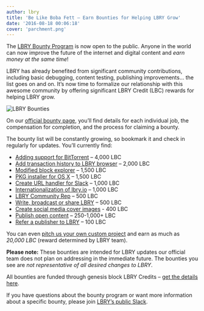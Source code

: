 ```yaml
---
author: lbry
title: 'Be Like Boba Fett – Earn Bounties for Helping LBRY Grow'
date: '2016-08-18 00:06:18'
cover: 'parchment.png'
---
```

The [LBRY Bounty Program](https://lbry.io/bounty) is now open to the public. Anyone in the world can now improve the future of the internet and digital content and *earn money at the same time*!

LBRY has already benefited from significant community contributions, including basic debugging, content testing, publishing improvements... the list goes on and on. It’s now time to formalize our relationship with this awesome community by offering significant LBRY Credit (LBC) rewards for helping LBRY grow.

![LBRY Bounties](/img/news/lbrybounties.png)

On our [official bounty page](https://lbry.io/bounty), you’ll find details for each individual job, the compensation for completion, and the process for claiming a bounty. 

The bounty list will be constantly growing, so bookmark it and check in regularly for updates. You’ll currently find:

- [Adding support for BitTorrent](https://lbry.io/bounty/bittorrent-support) – 4,000 LBC 
- [Add transaction history to LBRY browser](https://lbry.io/bounty/transaction-history) – 2,000 LBC
- [Modified block explorer](https://lbry.io/bounty/modified-block-explorer) – 1,500 LBC
- [PKG installer for OS X](https://lbry.io/bounty/pkg-installer-for-osx) – 1,500 LBC
- [Create URL handler for Slack](https://lbry.io/bounty/slack-lbry-url-handler) – 1,000 LBC
- [Internationalization of lbry.io](https://lbry.io/bounty/web-i18n) – 1,000 LBC
- [LBRY Community Rep](https://lbry.io/bounty/lbry-club) – 500 LBC
- [Write, broadcast or share LBRY](https://lbry.io/bounty/pr-for-lbry) – 500 LBC
- [Create social media cover images](https://lbry.io/bounty/social-media-cover-images) - 400 LBC
- [Publish open content](https://lbry.io/bounty/publish-open-content) – 250-1,000+ LBC
- [Refer a publisher to LBRY](https://lbry.io/bounty/refer-publisher) – 100 LBC

You can even [pitch us your own custom project](https://lbry.io/bounty/custom-project) and earn as much as *20,000 LBC* (reward determined by LBRY team). 

**Please note:** These bounties are intended for LBRY updates our official team does not plan on addressing in the immediate future. The bounties you see are *not representative of all desired changes to LBRY*.

All bounties are funded through genesis block LBRY Credits – [get the details here](https://lbry.io/news/lbry-blockchain-live-mine-lbc-now). 

If you have questions about the bounty program or want more information about a specific bounty, please join [LBRY’s public Slack](http://slack.lbry.io/). 

